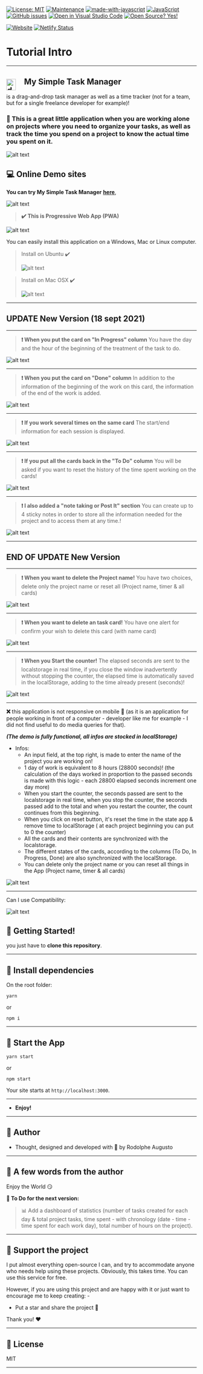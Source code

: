 [![License: MIT](https://img.shields.io/badge/License-MIT-blue.svg)](https://github.com/rodolphe37/my-simple-tasks-manager-/blob/main/LICENSE)
[![Maintenance](https://img.shields.io/badge/Maintained%3F-yes-green.svg)](https://github.com/rodolphe37/my-simple-tasks-manager-/graphs/commit-activity)
[![made-with-javascript](https://img.shields.io/badge/Made%20with-JavaScript-1f425f.svg)](https://github.com/rodolphe37/my-simple-tasks-manager-)
[![JavaScript](https://img.shields.io/badge/--F7DF1E?logo=javascript&logoColor=000)](https://www.javascript.com/)
[![GitHub issues](https://badgen.net/github/issues/rodolphe37/my-simple-tasks-manager-/)](https://github.com/rodolphe37/my-simple-tasks-manager-/issues)
[![Open in Visual Studio Code](https://open.vscode.dev/badges/open-in-vscode.svg)](https://open.vscode.dev/rodolphe37/my-simple-tasks-manager-)
[![Open Source? Yes!](https://badgen.net/badge/Open%20Source%20%3F/Yes%21/blue?icon=github)](https://github.com/Naereen/badges/)


[![Website](https://i.imgur.com/xSu6S5v.png)](https://rodolphe-augusto.fr)
[![Netlify Status](https://api.netlify.com/api/v1/badges/3f08bfe2-42f5-4e96-9b2f-e0f366e1440c/deploy-status)](https://app.netlify.com/sites/tender-tereshkova-e24d47/deploys)

# Tutorial Intro

---

## <img  style =" float: left; margin-top: 5px; margin-right: 22px " src="demo/backlog.svg" alt="drawing" height="30" width="25"/>My Simple Task Manager

is a drag-and-drop task manager as well as a time tracker (not for a team, but for a single freelance developer for example)!

### :bookmark: This is a great little application when you are working alone on projects where you need to organize your tasks, as well as track the time you spend on a project to know the actual time you spent on it.



![alt text](demo/demo.gif "My Simple Tasks Manager")



## :computer: Online Demo sites


**You can try My Simple Task Manager** **[here](https://my-simple-tasks-manager.netlify.app/)**,

![alt text](demo/pwa-check-all.png "My Simple Tasks Manager")

>**:heavy_check_mark: This is Progressive Web App (PWA)**

![alt text](demo/pwa-test.png "My Simple Tasks Manager")

You can easily install this application on a Windows, Mac or Linux computer.

>Install on Ubuntu :heavy_check_mark:
>
>![alt text](demo/demoInstall.gif "My Simple Tasks Manager")


>Install on Mac OSX :heavy_check_mark:
>
>![alt text](demo/install-mac-osx.png "My Simple Tasks Manager")

---
## UPDATE New Version (18 sept 2021)

---

>**:heavy_exclamation_mark: When you put the card on "In Progress" column**
You have the day and the hour of the beginning of the treatment of the task to do.

![alt text](demo/new-version/inProgress.png "My Simple Tasks Manager")

---

>**:heavy_exclamation_mark: When you put the card on "Done" column**
In addition to the information of the beginning of the work on this card, the information of the end of the work is added.

![alt text](demo/new-version/done.png "My Simple Tasks Manager")

---

>**:heavy_exclamation_mark: If you work several times on the same card**
The start/end information for each session is displayed.

![alt text](demo/new-version/done-resume.png "My Simple Tasks Manager")

---
>**:heavy_exclamation_mark: If you put all the cards back in the "To Do" column**
You will be asked if you want to reset the history of the time spent working on the cards!

![alt text](demo/new-version/reinitHistory.png "My Simple Tasks Manager")

---
>**:heavy_exclamation_mark: I also added a "note taking or Post It" section**
You can create up to 4 sticky notes in order to store all the information needed for the project and to access them at any time.!

![alt text](demo/new-version/notes-all.png "My Simple Tasks Manager")

---
## END OF UPDATE New Version
---

>**:heavy_exclamation_mark: When you want to delete the Project name!**
You have two choices, delete only the project name or reset all (Project name, timer & all cards)

![alt text](demo/delete.png "My Simple Tasks Manager")

---

>**:heavy_exclamation_mark: When you want to delete an task card!**
You have one alert for confirm your wish to delete this card (with name card)

![alt text](demo/confirm-delete-card.png "My Simple Tasks Manager")

---

>**:heavy_exclamation_mark: When you Start the counter!**
The elapsed seconds are sent to the localstorage in real time, if you close the window inadvertently without stopping the counter, the elapsed time is automatically saved in the localStorage, adding to the time already present (seconds)!

![alt text](demo/real-time-seconds.gif "My Simple Tasks Manager")

---

**:x:** this application is  not responsive on mobile :mobile_phone_off: (as it is an application for people working in front of a computer - developer like me for example - I did not find useful to do media queries for that).


***(The demo is fully functional, all infos are stocked in localStorage)***

- Infos:
  - An input field, at the top right, is made to enter the name of the project you are working on!
  - 1 day of work is equivalent to 8 hours (28800 seconds)! (the calculation of the days worked in proportion to the passed seconds  is made with this logic - each 28800 elapsed seconds increment one day more)
  - When you start the counter, the seconds passed are sent to the localstorage in real time, when you stop the counter, the seconds passed add to the total and when you restart the counter, the count continues from this beginning.
  - When you click on reset button, it's reset the time in the state app & remove time to localStorage ( at each project beginning you can put to 0 the counter)
  - All the cards and their contents are synchronized with the localstorage.
  - The different states of the cards, according to the columns (To Do, In Progress, Done) are also synchronized with the localStorage.
  - You can delete only the project name or you can reset all things in the App (Project name, timer & all cards)

![alt text](demo/localStore.png "My Simple Tasks Manager")

---
Can I use Compatibility:

![alt text](demo/new-version/canIuse.png "My Simple Tasks Manager")

## :microscope: Getting Started!

you just have to **clone this repository**.

---

## :satellite: Install dependencies

On the root folder:

```shell
yarn
```
or
```shell
npm i
```
---

## :rainbow: Start the App

```shell
yarn start
```
or
```shell
npm start
```


Your site starts at `http://localhost:3000`.

---


* **Enjoy!**


---

## :bust_in_silhouette: Author

- Thought, designed and developed with :purple_heart: by Rodolphe Augusto

---

## :large_blue_diamond: A few words from the author

Enjoy the World :smirk:

**:memo: To Do for the next version:**

>:bar_chart: Add a dashboard of statistics (number of tasks created for each day & total project tasks, time spent - with chronology (date - time - time spent for each work day), total number of hours on the project).

---

## :sparkling_heart: Support the project

I put almost everything open-source I can, and try to accommodate anyone who needs help using these projects. Obviously,
this takes time. You can use this service for free.

However, if you are using this project and are happy with it or just want to encourage me to keep creating: -

- Put a star and share the project :rocket:

Thank you! :heart:

---

## :scroll: License

MIT

---

